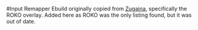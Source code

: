 #Input Remapper
Ebuild originally copied from [Zugaina](https://gpo.zugaina.org/app-misc/input-remapper), specifically the ROKO overlay. Added here as ROKO was the only listing found, but it was out of date.
